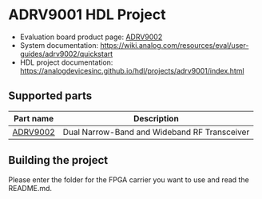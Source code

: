 # ADRV9001 HDL Project

- Evaluation board product page: [ADRV9002](https://www.analog.com/eval-adrv9002)
- System documentation: https://wiki.analog.com/resources/eval/user-guides/adrv9002/quickstart
- HDL project documentation: https://analogdevicesinc.github.io/hdl/projects/adrv9001/index.html

## Supported parts

| Part name                                   | Description                                  |
|---------------------------------------------|----------------------------------------------|
| [ADRV9002](https://www.analog.com/ADRV9002) | Dual Narrow-Band and Wideband RF Transceiver |

## Building the project

Please enter the folder for the FPGA carrier you want to use and read the README.md.